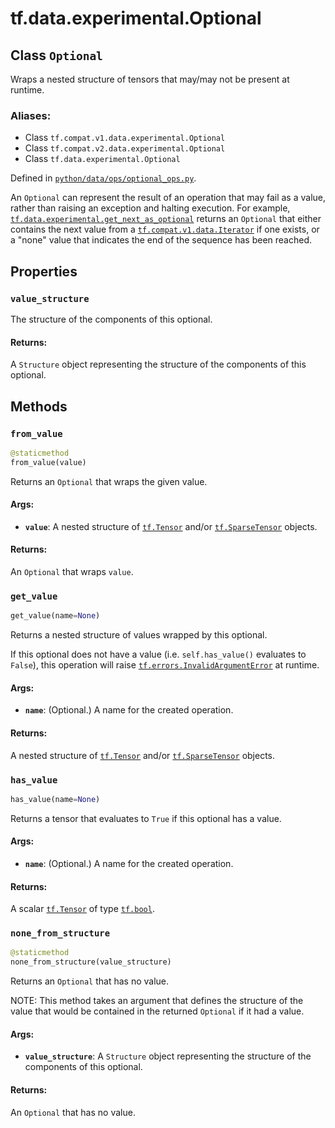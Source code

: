 <div itemscope itemtype="http://developers.google.com/ReferenceObject">
<meta itemprop="name" content="tf.data.experimental.Optional" />
<meta itemprop="path" content="Stable" />
<meta itemprop="property" content="value_structure"/>
<meta itemprop="property" content="from_value"/>
<meta itemprop="property" content="get_value"/>
<meta itemprop="property" content="has_value"/>
<meta itemprop="property" content="none_from_structure"/>
</div>

# tf.data.experimental.Optional

## Class `Optional`

Wraps a nested structure of tensors that may/may not be present at runtime.



### Aliases:

* Class `tf.compat.v1.data.experimental.Optional`
* Class `tf.compat.v2.data.experimental.Optional`
* Class `tf.data.experimental.Optional`



Defined in [`python/data/ops/optional_ops.py`](/code/stable/tensorflow/python/data/ops/optional_ops.py).

<!-- Placeholder for "Used in" -->

An `Optional` can represent the result of an operation that may fail as a
value, rather than raising an exception and halting execution. For example,
<a href="../../../tf/data/experimental/get_next_as_optional.md"><code>tf.data.experimental.get_next_as_optional</code></a> returns an `Optional` that either
contains the next value from a <a href="../../../tf/compat/v1/data/Iterator.md"><code>tf.compat.v1.data.Iterator</code></a> if one exists, or
a "none"
value that indicates the end of the sequence has been reached.

## Properties

<h3 id="value_structure"><code>value_structure</code></h3>

The structure of the components of this optional.


#### Returns:

A `Structure` object representing the structure of the components of this
  optional.




## Methods

<h3 id="from_value"><code>from_value</code></h3>

``` python
@staticmethod
from_value(value)
```

Returns an `Optional` that wraps the given value.


#### Args:


* <b>`value`</b>: A nested structure of <a href="../../../tf/Tensor.md"><code>tf.Tensor</code></a> and/or <a href="../../../tf/sparse/SparseTensor.md"><code>tf.SparseTensor</code></a> objects.


#### Returns:

An `Optional` that wraps `value`.


<h3 id="get_value"><code>get_value</code></h3>

``` python
get_value(name=None)
```

Returns a nested structure of values wrapped by this optional.

If this optional does not have a value (i.e. `self.has_value()` evaluates
to `False`), this operation will raise <a href="../../../tf/errors/InvalidArgumentError.md"><code>tf.errors.InvalidArgumentError</code></a>
at runtime.

#### Args:


* <b>`name`</b>: (Optional.) A name for the created operation.


#### Returns:

A nested structure of <a href="../../../tf/Tensor.md"><code>tf.Tensor</code></a> and/or <a href="../../../tf/sparse/SparseTensor.md"><code>tf.SparseTensor</code></a> objects.


<h3 id="has_value"><code>has_value</code></h3>

``` python
has_value(name=None)
```

Returns a tensor that evaluates to `True` if this optional has a value.


#### Args:


* <b>`name`</b>: (Optional.) A name for the created operation.


#### Returns:

A scalar <a href="../../../tf/Tensor.md"><code>tf.Tensor</code></a> of type <a href="../../../tf.md#bool"><code>tf.bool</code></a>.


<h3 id="none_from_structure"><code>none_from_structure</code></h3>

``` python
@staticmethod
none_from_structure(value_structure)
```

Returns an `Optional` that has no value.

NOTE: This method takes an argument that defines the structure of the value
that would be contained in the returned `Optional` if it had a value.

#### Args:


* <b>`value_structure`</b>: A `Structure` object representing the structure of the
  components of this optional.


#### Returns:

An `Optional` that has no value.




